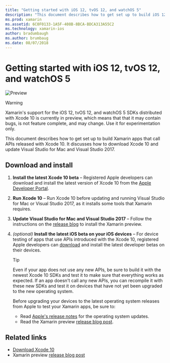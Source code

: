 ```yaml
---
title: "Getting started with iOS 12, tvOS 12, and watchOS 5"
description: "This document describes how to get set up to build iOS 12, tvOS 12, and watchOS 5 apps with Xamarin. It discusses how to download Xcode 10 and update Visual Studio for Mac and Visual Studio 2017."
ms.prod: xamarin
ms.assetid: 6C0F0133-1A5F-408B-8BCA-BDCA313A55C2
ms.technology: xamarin-ios
author: bradumbaugh
ms.author: brumbaug
ms.date: 08/07/2018
---
```

# Getting started with iOS 12, tvOS 12, and watchOS 5

![Preview](~/media/shared/preview.png)

> [!WARNING]
> Xamarin's support for the iOS 12, tvOS 12, and watchOS 5 SDKs distributed
> with Xcode 10 is currently in preview, which means that that it may
> contain bugs, is not feature complete, and may change. Use it for
> experimentation only.

This document describes how to get set up to build Xamarin apps that call
APIs released with Xcode 10. It discusses how to download Xcode 10 and
update Visual Studio for Mac and Visual Studio 2017.

## Download and install

1. **Install the latest Xcode 10 beta** –
   Registered Apple developers can download and install the latest version
   of Xcode 10 from the
   [Apple Developer Portal](https://developer.apple.com/download/).

2. **Run Xcode 10** – Run Xcode 10 before updating and running Visual
   Studio for Mac or Visual Studio 2017, as it installs some tools that
   Xamarin requires.

3. **Update Visual Studio for Mac and Visual Studio 2017** – Follow the
   instructions on the [release blog](https://releases.xamarin.com/preview-release-xcode-10-beta-5/)
   to install the Xamarin preview.

4. _(optional)_ **Install the latest iOS beta on your iOS devices** –
   For device testing of apps that use APIs introduced with the Xcode 10,
   registered Apple developers can [download](https://developer.apple.com/download)
   and install the latest developer betas on their devices.

   > [!TIP]
   > Even if your app does not use any new APIs, be sure to build it with
   > the newest Xcode 10 SDKs and test it to make sure that everything works
   > as expected. If an app doesn't call any new APIs, you can recompile it
   > with these new SDKs and test it on devices that have not yet been
   > upgraded to the new operating system.
   >
   > Before upgrading your devices to the latest operating system releases
   > from Apple to test your Xamarin apps, be sure to:
   >
   > - Read [Apple's release notes](https://developer.apple.com/download/)
   >   for the operating system updates.
   > - Read the Xamarin preview
   >   [release blog post](https://releases.xamarin.com/preview-release-xcode-10-beta-5/).

## Related links

- [Download Xcode 10](https://developer.apple.com/download/)
- Xamarin preview [release blog post](https://releases.xamarin.com/preview-release-xcode-10-beta-5/)
